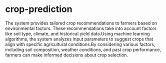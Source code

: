 # crop-prediction

The system provides tailored crop recommendations to farmers based on environmental factors. These recommendations take into account factors like soil type, climate, and historical yield data.Using machine learning algorithms, the system analyzes input parameters to suggest crops that align with specific agricultural conditions.By considering various factors, including soil composition, weather conditions, and past crop performance, farmers can make informed decisions about crop selection.
